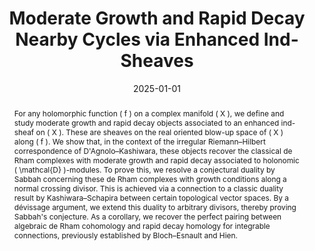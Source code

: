 ---
title: "Moderate Growth and Rapid Decay Nearby Cycles via Enhanced Ind-Sheaves"
authors:
  - Brian Hepler
  - Andreas Hohl
date: "2025-01-01" 
publication_types: ["article-journal"]
publication: "*Publications of the Research Institute for Mathematical Sciences*, Vol. 61, No. 1 (To appear)"
doi: ""
url_pdf: /uploads/moderate-growth-hepler.pdf
abstract: >
  For any holomorphic function \( f \) on a complex manifold \( X \), we define and study moderate growth and rapid decay objects associated to an enhanced ind-sheaf on \( X \). These are sheaves on the real oriented blow-up space of \( X \) along \( f \). We show that, in the context of the irregular Riemann–Hilbert correspondence of D'Agnolo–Kashiwara, these objects recover the classical de Rham complexes with moderate growth and rapid decay associated to holonomic \( \mathcal{D} \)-modules.

  To prove this, we resolve a conjectural duality by Sabbah concerning these de Rham complexes with growth conditions along a normal crossing divisor. This is achieved via a connection to a classic duality result by Kashiwara–Schapira between certain topological vector spaces. By a dévissage argument, we extend this duality to arbitrary divisors, thereby proving Sabbah's conjecture. As a corollary, we recover the perfect pairing between algebraic de Rham cohomology and rapid decay homology for integrable connections, previously established by Bloch–Esnault and Hien.
featured: false
projects: []
image:
  preview_only: true
---